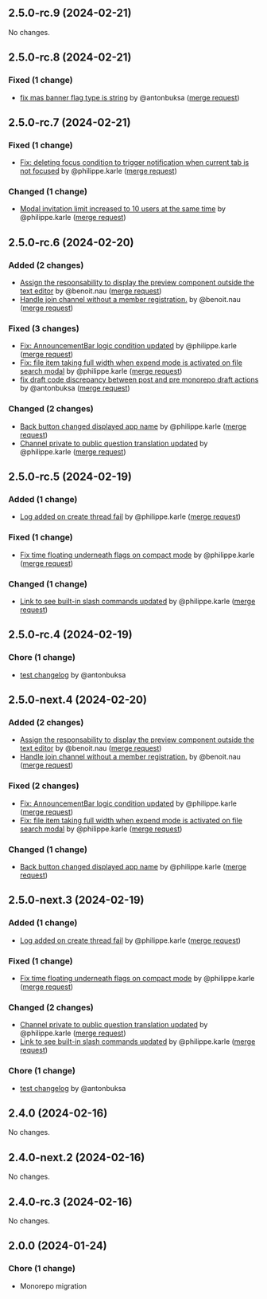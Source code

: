 ## 2.5.0-rc.9 (2024-02-21)

No changes.

## 2.5.0-rc.8 (2024-02-21)

### Fixed (1 change)

- [fix mas banner flag type is string](kchat/webapp@47f6424d245ee3c983b6f10796b61229bbe3b218) by @antonbuksa ([merge request](kchat/webapp!639))

## 2.5.0-rc.7 (2024-02-21)

### Fixed (1 change)

- [Fix: deleting focus condition to trigger notification when current tab is not focused](kchat/webapp@42d5e7115d778549502571de66457760f0ba7ac6) by @philippe.karle ([merge request](kchat/webapp!643))

### Changed (1 change)

- [Modal invitation limit increased to 10 users at the same time](kchat/webapp@947db16b9ebdd409daf0e8c9fd67b72252621421) by @philippe.karle ([merge request](kchat/webapp!644))

## 2.5.0-rc.6 (2024-02-20)

### Added (2 changes)

- [Assign the responsability to display the preview component outside the text editor](kchat/webapp@ed1acca606e3ef905d621791010319d782ceb516) by @benoit.nau ([merge request](kchat/webapp!640))
- [Handle join channel without a member registration.](kchat/webapp@bedfb6998b10a49cb6889a8c9fdcf4f1fb88828c) by @benoit.nau ([merge request](kchat/webapp!608))

### Fixed (3 changes)

- [Fix: AnnouncementBar logic condition updated](kchat/webapp@6006bfee57c6aece94144ba5a107dd3859e1e83d) by @philippe.karle ([merge request](kchat/webapp!642))
- [Fix: file item taking full width when expend mode is activated on file search modal](kchat/webapp@866056a4ca023e15ec1a263eafb2fc6d46d95245) by @philippe.karle ([merge request](kchat/webapp!638))
- [fix draft code discrepancy between post and pre monorepo draft actions](kchat/webapp@704ad5649aa072ab3289de7ae18788eed652fd04) by @antonbuksa ([merge request](kchat/webapp!631))

### Changed (2 changes)

- [Back button changed displayed app name](kchat/webapp@a5647f4ebb2071645caa40a97b3b8acc547d0b63) by @philippe.karle ([merge request](kchat/webapp!641))
- [Channel private to public question translation updated](kchat/webapp@a6bdba5972010af01b595afa441ecc0b2c6b0bca) by @philippe.karle ([merge request](kchat/webapp!637))

## 2.5.0-rc.5 (2024-02-19)

### Added (1 change)

- [Log added on create thread fail](kchat/webapp@d555cbf9fdc27ecf396808af692947bad1ce062c) by @philippe.karle ([merge request](kchat/webapp!632))

### Fixed (1 change)

- [Fix time floating underneath flags on compact mode](kchat/webapp@9c82413959de728c27a5757d4786a18459fcac21) by @philippe.karle ([merge request](kchat/webapp!634))

### Changed (1 change)

- [Link to see built-in slash commands updated](kchat/webapp@b3fd521ca5f37c7c727d54cf083752c3258be831) by @philippe.karle ([merge request](kchat/webapp!633))

## 2.5.0-rc.4 (2024-02-19)

### Chore (1 change)

- [test changelog](kchat/webapp@d729c988ff661103e7952e3194ac9c04107cdc6f) by @antonbuksa

## 2.5.0-next.4 (2024-02-20)

### Added (2 changes)

- [Assign the responsability to display the preview component outside the text editor](kchat/webapp@ed1acca606e3ef905d621791010319d782ceb516) by @benoit.nau ([merge request](kchat/webapp!640))
- [Handle join channel without a member registration.](kchat/webapp@bedfb6998b10a49cb6889a8c9fdcf4f1fb88828c) by @benoit.nau ([merge request](kchat/webapp!608))

### Fixed (2 changes)

- [Fix: AnnouncementBar logic condition updated](kchat/webapp@6006bfee57c6aece94144ba5a107dd3859e1e83d) by @philippe.karle ([merge request](kchat/webapp!642))
- [Fix: file item taking full width when expend mode is activated on file search modal](kchat/webapp@866056a4ca023e15ec1a263eafb2fc6d46d95245) by @philippe.karle ([merge request](kchat/webapp!638))

### Changed (1 change)

- [Back button changed displayed app name](kchat/webapp@a5647f4ebb2071645caa40a97b3b8acc547d0b63) by @philippe.karle ([merge request](kchat/webapp!641))

## 2.5.0-next.3 (2024-02-19)

### Added (1 change)

- [Log added on create thread fail](kchat/webapp@d555cbf9fdc27ecf396808af692947bad1ce062c) by @philippe.karle ([merge request](kchat/webapp!632))

### Fixed (1 change)

- [Fix time floating underneath flags on compact mode](kchat/webapp@9c82413959de728c27a5757d4786a18459fcac21) by @philippe.karle ([merge request](kchat/webapp!634))

### Changed (2 changes)

- [Channel private to public question translation updated](kchat/webapp@a6bdba5972010af01b595afa441ecc0b2c6b0bca) by @philippe.karle ([merge request](kchat/webapp!637))
- [Link to see built-in slash commands updated](kchat/webapp@b3fd521ca5f37c7c727d54cf083752c3258be831) by @philippe.karle ([merge request](kchat/webapp!633))

### Chore (1 change)

- [test changelog](kchat/webapp@d729c988ff661103e7952e3194ac9c04107cdc6f) by @antonbuksa

## 2.4.0 (2024-02-16)

No changes.

## 2.4.0-next.2 (2024-02-16)

No changes.

## 2.4.0-rc.3 (2024-02-16)

No changes.

## 2.0.0 (2024-01-24)

### Chore (1 change)

- Monorepo migration
